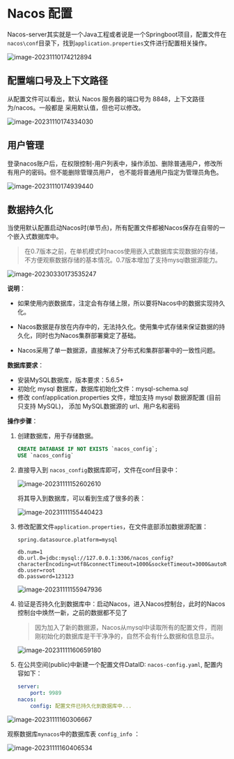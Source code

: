 # Nacos 配置

Nacos-server其实就是一个Java工程或者说是一个Springboot项目，配置文件在`nacos\conf`目录下，找到`application.properties`文件进行配置相关操作。

![image-20231110174212894](https://cdn.jsdelivr.net/gh/letengzz/tc2/img202311101742653.png)

## 配置端口号及上下文路径

从配置文件可以看出，默认 Nacos 服务器的端口号为 8848，上下文路径为/nacos。一般都是 采用默认值，但也可以修改。

![image-20231110174334030](https://cdn.jsdelivr.net/gh/letengzz/tc2/img202311101743650.png)

## 用户管理

登录nacos账户后，在权限控制-用户列表中，操作添加、删除普通用户，修改所有用户的密码。但不能删除管理员用户， 也不能将普通用户指定为管理员角色。

![image-20231110174939440](https://cdn.jsdelivr.net/gh/letengzz/tc2/img202311101749306.png)

## 数据持久化

当使用默认配置启动Nacos时(单节点)，所有配置文件都被Nacos保存在自带的一个嵌入式数据库中。

> 在0.7版本之前，在单机模式时nacos使用嵌入式数据库实现数据的存储，不方便观察数据存储的基本情况。0.7版本增加了支持mysql数据源能力。

![image-20230330173535247](https://cdn.jsdelivr.net/gh/letengzz/Two-C@main/img/202306281454201.png)

**说明**：

- 如果使用内嵌数据库，注定会有存储上限，所以要将Nacos中的数据实现持久化。

- Nacos数据是存放在内存中的，无法持久化。使用集中式存储来保证数据的持久化，同时也为Nacos集群部署奠定了基础。

- Nacos采用了单一数据源，直接解决了分布式和集群部署中的一致性问题。

**数据库要求**：

- 安装MySQL数据库，版本要求：5.6.5+
- 初始化 mysql 数据库，数据库初始化文件：mysql-schema.sql
- 修改 conf/application.properties 文件，增加支持 mysql 数据源配置 (目前只支持 MySQL)， 添加 MySQL数据源的 url、用户名和密码

**操作步骤**：

1. 创建数据库，用于存储数据。

   ```sql
   CREATE DATABASE IF NOT EXISTS `nacos_config`;
   USE `nacos_config`
   ```

2. 直接导入到 `nacos_config`数据库即可，文件在conf目录中：

   ![image-20231111152602610](https://cdn.jsdelivr.net/gh/letengzz/tc2/img202311111526345.png)

   将其导入到数据库，可以看到生成了很多的表：

   ![image-20231111155440423](https://cdn.jsdelivr.net/gh/letengzz/tc2/img202311111554863.png)

3. 修改配置文件`application.properties`，在文件底部添加数据源配置：

   ```properties
   spring.datasource.platform=mysql
   
   db.num=1
   db.url.0=jdbc:mysql://127.0.0.1:3306/nacos_config?characterEncoding=utf8&connectTimeout=1000&socketTimeout=3000&autoReconnect=true
   db.user=root
   db.password=123123
   ```

   ![image-20231111155947936](https://cdn.jsdelivr.net/gh/letengzz/tc2/img202311111559524.png)

4. 验证是否持久化到数据库中：启动Nacos，进入Nacos控制台，此时的Nacos控制台中焕然一新，之前的数据都不见了

   > 因为加入了新的数据源，Nacos从mysql中读取所有的配置文件，而刚刚初始化的数据库是干干净净的，自然不会有什么数据和信息显示。

   ![image-20231111160659180](https://cdn.jsdelivr.net/gh/letengzz/tc2/img202311111607353.png)

5. 在公共空间(public)中新建一个配置文件DataID: `nacos-config.yaml`, 配置内容如下：

   ```yaml
   server: 
       port: 9989
   nacos:
       config: 配置文件已持久化到数据库中...
   ```

![image-20231111160306667](https://cdn.jsdelivr.net/gh/letengzz/tc2/img202311111603712.png)

观察数据库`mynacos`中的数据库表 `config_info` ：

![image-20231111160406534](https://cdn.jsdelivr.net/gh/letengzz/tc2/img202311111604950.png)
